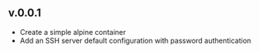 ## v.0.0.1

* Create a simple alpine container 
* Add an SSH server default configuration with password authentication